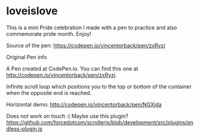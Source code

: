 # loveislove

This is a mini Pride celebration I made with a pen to practice and also commemorate pride month. Enjoy!

Source of the pen: https://codepen.io/vincentorback/pen/zxRyzj

Original Pen info

A Pen created at CodePen.io. You can find this one at http://codepen.io/vincentorback/pen/zxRyzj.

 Infinite scroll loop which positions you to the top or bottom of the container when the opposite end is reached.

Horizontal demo: http://codepen.io/vincentorback/pen/NGXjda

Does not work on touch :( Maybe use this plugin? https://github.com/forcedotcom/scrollerjs/blob/development/src/plugins/endless-plugin.js